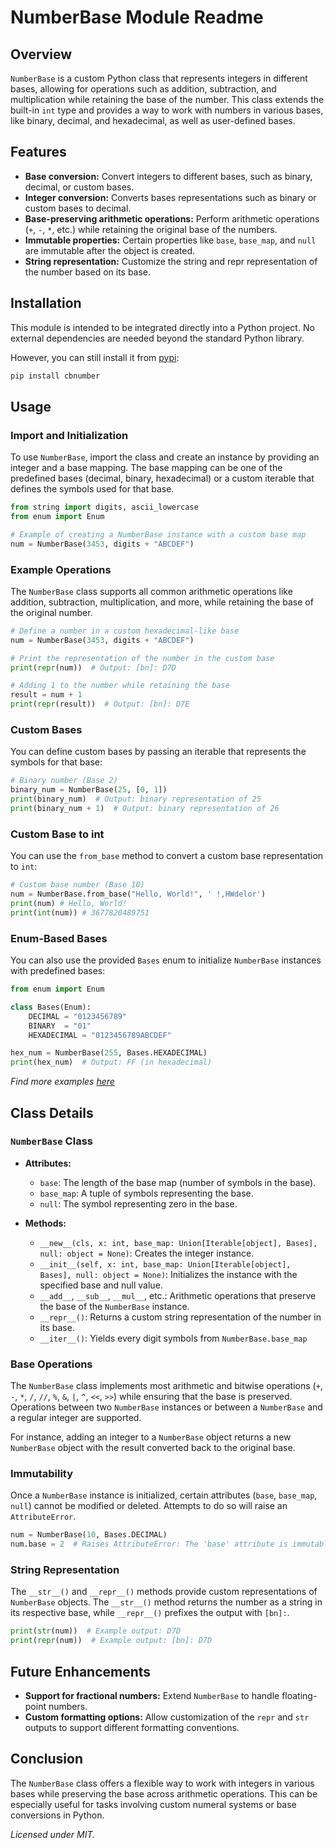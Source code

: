 # NumberBase Module Readme

## Overview

`NumberBase` is a custom Python class that represents integers in different bases, allowing for operations such as addition, subtraction, and multiplication while retaining the base of the number. This class extends the built-in `int` type and provides a way to work with numbers in various bases, like binary, decimal, and hexadecimal, as well as user-defined bases.

## Features

- **Base conversion:** Convert integers to different bases, such as binary, decimal, or custom bases.
- **Integer conversion:** Converts bases representations such as binary or custom bases to decimal.
- **Base-preserving arithmetic operations:** Perform arithmetic operations (`+`, `-`, `*`, etc.) while retaining the original base of the numbers.
- **Immutable properties:** Certain properties like `base`, `base_map`, and `null` are immutable after the object is created.
- **String representation:** Customize the string and repr representation of the number based on its base.

## Installation

This module is intended to be integrated directly into a Python project. No external dependencies are needed beyond the standard Python library.

However, you can still install it from [pypi](https://pypi.org/project/cbnumber/):

``` bash
pip install cbnumber
```

## Usage

### Import and Initialization

To use `NumberBase`, import the class and create an instance by providing an integer and a base mapping. The base mapping can be one of the predefined bases (decimal, binary, hexadecimal) or a custom iterable that defines the symbols used for that base.

```python
from string import digits, ascii_lowercase
from enum import Enum

# Example of creating a NumberBase instance with a custom base map
num = NumberBase(3453, digits + "ABCDEF")
```

### Example Operations

The `NumberBase` class supports all common arithmetic operations like addition, subtraction, multiplication, and more, while retaining the base of the original number.

```python
# Define a number in a custom hexadecimal-like base
num = NumberBase(3453, digits + "ABCDEF")

# Print the representation of the number in the custom base
print(repr(num))  # Output: [bn]: D7D

# Adding 1 to the number while retaining the base
result = num + 1
print(repr(result))  # Output: [bn]: D7E
```

### Custom Bases

You can define custom bases by passing an iterable that represents the symbols for that base:

```python
# Binary number (Base 2)
binary_num = NumberBase(25, [0, 1])
print(binary_num)  # Output: binary representation of 25
print(binary_num + 1)  # Output: binary representation of 26
```

### Custom Base to int

You can use the `from_base` method to convert a custom base representation to `int`:

``` python
# Custom base number (Base 10)
num = NumberBase.from_base("Hello, World!", ' !,HWdelor')
print(num) # Hello, World!
print(int(num)) # 3677820489751
```

### Enum-Based Bases

You can also use the provided `Bases` enum to initialize `NumberBase` instances with predefined bases:

```python
from enum import Enum

class Bases(Enum):
    DECIMAL = "0123456789"
    BINARY  = "01"
    HEXADECIMAL = "0123456789ABCDEF"

hex_num = NumberBase(255, Bases.HEXADECIMAL)
print(hex_num)  # Output: FF (in hexadecimal)
```

*Find more examples [here](https://github.com/jmtalec/NumberBase/blob/main/example.ipynb)*

## Class Details

### `NumberBase` Class

- **Attributes:**
  - `base`: The length of the base map (number of symbols in the base).
  - `base_map`: A tuple of symbols representing the base.
  - `null`: The symbol representing zero in the base.

- **Methods:**
  - `__new__(cls, x: int, base_map: Union[Iterable[object], Bases], null: object = None)`: Creates the integer instance.
  - `__init__(self, x: int, base_map: Union[Iterable[object], Bases], null: object = None)`: Initializes the instance with the specified base and null value.
  - `__add__`, `__sub__`, `__mul__`, etc.: Arithmetic operations that preserve the base of the `NumberBase` instance.
  - `__repr__()`: Returns a custom string representation of the number in its base.
  - `__iter__()`: Yields every digit symbols from `NumberBase.base_map`

### Base Operations

The `NumberBase` class implements most arithmetic and bitwise operations (`+`, `-`, `*`, `/`, `//`, `%`, `&`, `|`, `^`, `<<`, `>>`) while ensuring that the base is preserved. Operations between two `NumberBase` instances or between a `NumberBase` and a regular integer are supported.

For instance, adding an integer to a `NumberBase` object returns a new `NumberBase` object with the result converted back to the original base.

### Immutability

Once a `NumberBase` instance is initialized, certain attributes (`base`, `base_map`, `null`) cannot be modified or deleted. Attempts to do so will raise an `AttributeError`.

```python
num = NumberBase(10, Bases.DECIMAL)
num.base = 2  # Raises AttributeError: The 'base' attribute is immutable
```

### String Representation

The `__str__()` and `__repr__()` methods provide custom representations of `NumberBase` objects. The `__str__()` method returns the number as a string in its respective base, while `__repr__()` prefixes the output with `[bn]:`.

```python
print(str(num))  # Example output: D7D
print(repr(num))  # Example output: [bn]: D7D
```

## Future Enhancements

- **Support for fractional numbers:** Extend `NumberBase` to handle floating-point numbers.
- **Custom formatting options:** Allow customization of the `repr` and `str` outputs to support different formatting conventions.

## Conclusion

The `NumberBase` class offers a flexible way to work with integers in various bases while preserving the base across arithmetic operations. This can be especially useful for tasks involving custom numeral systems or base conversions in Python.

*Licensed under MIT.*
